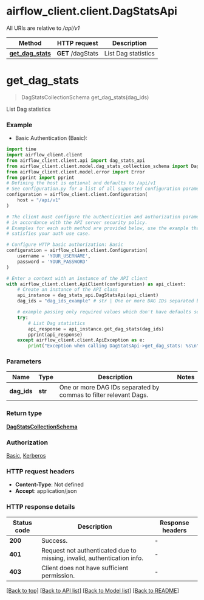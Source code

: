 # airflow_client.client.DagStatsApi

All URIs are relative to */api/v1*

Method | HTTP request | Description
------------- | ------------- | -------------
[**get_dag_stats**](DagStatsApi.md#get_dag_stats) | **GET** /dagStats | List Dag statistics


# **get_dag_stats**
> DagStatsCollectionSchema get_dag_stats(dag_ids)

List Dag statistics

### Example

* Basic Authentication (Basic):

```python
import time
import airflow_client.client
from airflow_client.client.api import dag_stats_api
from airflow_client.client.model.dag_stats_collection_schema import DagStatsCollectionSchema
from airflow_client.client.model.error import Error
from pprint import pprint
# Defining the host is optional and defaults to /api/v1
# See configuration.py for a list of all supported configuration parameters.
configuration = airflow_client.client.Configuration(
    host = "/api/v1"
)

# The client must configure the authentication and authorization parameters
# in accordance with the API server security policy.
# Examples for each auth method are provided below, use the example that
# satisfies your auth use case.

# Configure HTTP basic authorization: Basic
configuration = airflow_client.client.Configuration(
    username = 'YOUR_USERNAME',
    password = 'YOUR_PASSWORD'
)

# Enter a context with an instance of the API client
with airflow_client.client.ApiClient(configuration) as api_client:
    # Create an instance of the API class
    api_instance = dag_stats_api.DagStatsApi(api_client)
    dag_ids = "dag_ids_example" # str | One or more DAG IDs separated by commas to filter relevant Dags. 

    # example passing only required values which don't have defaults set
    try:
        # List Dag statistics
        api_response = api_instance.get_dag_stats(dag_ids)
        pprint(api_response)
    except airflow_client.client.ApiException as e:
        print("Exception when calling DagStatsApi->get_dag_stats: %s\n" % e)
```


### Parameters

Name | Type | Description  | Notes
------------- | ------------- | ------------- | -------------
 **dag_ids** | **str**| One or more DAG IDs separated by commas to filter relevant Dags.  |

### Return type

[**DagStatsCollectionSchema**](DagStatsCollectionSchema.md)

### Authorization

[Basic](../README.md#Basic), [Kerberos](../README.md#Kerberos)

### HTTP request headers

 - **Content-Type**: Not defined
 - **Accept**: application/json


### HTTP response details

| Status code | Description | Response headers |
|-------------|-------------|------------------|
**200** | Success. |  -  |
**401** | Request not authenticated due to missing, invalid, authentication info. |  -  |
**403** | Client does not have sufficient permission. |  -  |

[[Back to top]](#) [[Back to API list]](../README.md#documentation-for-api-endpoints) [[Back to Model list]](../README.md#documentation-for-models) [[Back to README]](../README.md)

